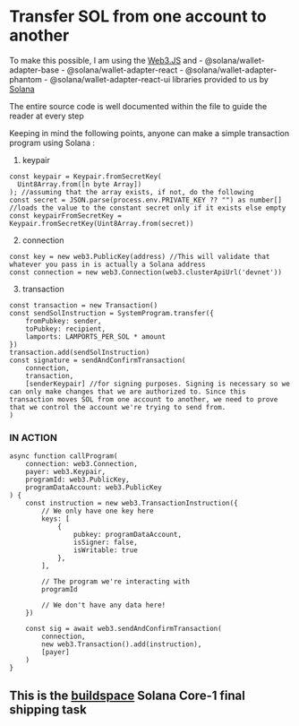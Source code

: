 

# Transfer SOL from one account to another

To make this possible, I am using the [Web3.JS](https://docs.solana.com/developing/clients/javascript-api) and 
    - @solana/wallet-adapter-base 
    - @solana/wallet-adapter-react 
    - @solana/wallet-adapter-phantom 
    - @solana/wallet-adapter-react-ui 
libraries provided to us by [Solana](https://solana.com/)

The entire source code is well documented within the file to guide the reader at every step

Keeping in mind the following points, anyone can make a simple transaction program using Solana :

1. keypair

```
const keypair = Keypair.fromSecretKey(
  Uint8Array.from([n byte Array])
); //assuming that the array exists, if not, do the following
const secret = JSON.parse(process.env.PRIVATE_KEY ?? "") as number[] //loads the value to the constant secret only if it exists else empty
const keypairFromSecretKey = Keypair.fromSecretKey(Uint8Array.from(secret))
```

2. connection

```
const key = new web3.PublicKey(address) //This will validate that whatever you pass in is actually a Solana address
const connection = new web3.Connection(web3.clusterApiUrl('devnet'))
```

3. transaction

```
const transaction = new Transaction()
const sendSolInstruction = SystemProgram.transfer({
    fromPubkey: sender,
    toPubkey: recipient,
    lamports: LAMPORTS_PER_SOL * amount
})
transaction.add(sendSolInstruction)
const signature = sendAndConfirmTransaction(
    connection,
    transaction,
    [senderKeypair] //for signing purposes. Signing is necessary so we can only make changes that we are authorized to. Since this transaction moves SOL from one account to another, we need to prove that we control the account we're trying to send from.
)
```


### IN ACTION ###

```
async function callProgram(
    connection: web3.Connection,
    payer: web3.Keypair,
    programId: web3.PublicKey,
    programDataAccount: web3.PublicKey
) {
    const instruction = new web3.TransactionInstruction({
        // We only have one key here
        keys: [
            {
                pubkey: programDataAccount,
                isSigner: false,
                isWritable: true
            },
        ],
        
        // The program we're interacting with
        programId
        
        // We don't have any data here!
    })

    const sig = await web3.sendAndConfirmTransaction(
        connection,
        new web3.Transaction().add(instruction),
        [payer]
    )
}
```

## This is the [buildspace](https://buildspace.so/) Solana Core-1 final shipping task

